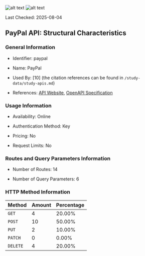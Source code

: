 ![alt text](https://img.shields.io/badge/OpenAPI_Specification-Invalid-red.svg) ![alt text](https://img.shields.io/badge/Server_URL-Missing-orange.svg)

Last Checked: 2025-08-04

## PayPal API: Structural Characteristics

### General Information

- Identifier: paypal

- Name: PayPal

- Used By: [10] (the citation references can be found in `/study-data/study-apis.md`)

- References: [API Website](https://developer.paypal.com/api/rest), [OpenAPI Specification](https://github.com/paypal/paypal-rest-api-specifications)

### Usage Information

- Availability: Online

- Authentication Method: Key

- Pricing: No

- Request Limits: No

### Routes and Query Parameters Information

- Number of Routes: 14

- Number of Query Parameters: 6

### HTTP Method Information

| Method | Amount | Percentage |
|--------|--------|------------|
| `GET` | 4 | 20.00% |
| `POST` | 10 | 50.00% |
| `PUT` | 2 | 10.00% |
| `PATCH` | 0 | 0.00% |
| `DELETE` | 4 | 20.00% |
